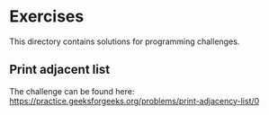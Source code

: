 # Exercises

This directory contains solutions for programming challenges.

## Print adjacent list

The challenge can be found here:
https://practice.geeksforgeeks.org/problems/print-adjacency-list/0
